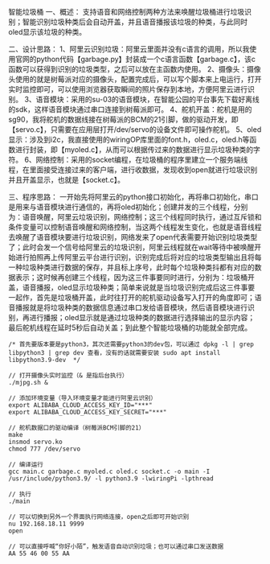 智能垃圾桶
一、概述：
支持语音和网络控制两种方法来唤醒垃圾桶进行垃圾识别；智能识别垃圾种类后会自动开盖，并且语音播报该垃圾的种类，与此同时oled显示该垃圾的种类。

二、设计思路：
1、阿里云识别垃圾：阿里云里面并没有c语言的调用，所以我使用官网的python代码【garbage.py】封装成一个c语言函数【garbage.c】，该c函数可以获得到识别的垃圾类型，之后可以放在主函数内使用。
2、摄像头：摄像头使用的就是树莓派对应的摄像头，配置完成后，可以写个脚本来上电运行，打开实时监控即可，可以使用浏览器获取瞬间的照片保存到本地，方便阿里云进行识别。
3、语音模块：采用的su-03的语音模块，在智能公园的平台事先下载好离线的sdk，这样语音模块通过串口连接到树莓派即可。
4、舵机开盖：舵机是用的sg90，我将舵机的数据线接在树莓派的BCM的21引脚，做的驱动开发，即【servo.c】，只需要在应用层打开/dev/servo的设备文件即可操作舵机。
5、oled显示：涉及到i2c，我直接使用的wiringOP库里面的font.h，oled.c，oled.h等函数进行封装，即【myoled.c】，从而可以根据传过来的数据进行显示垃圾种类的字符。
6、网络控制：采用的socket编程，在垃圾桶的程序里建立一个服务端线程，在里面接受连接过来的客户端，进行收数据，发现收到open就进行垃圾识别并且开盖显示，也就是【socket.c】。

三、程序思路：
一开始先将阿里云的python接口初始化，再将串口初始化，串口是用来与语音模块进行通信的，再将oled初始化；创建并发的三个线程，分别为：语音唤醒，阿里云垃圾识别，网络控制；这三个线程同时执行，通过互斥锁和条件变量可以控制语音唤醒和网络控制，当这两个线程发生变化，也就是语音线程去唤醒了语音模块要进行垃圾识别，网络发来了open代表需要开始识别垃圾类型了；此时会发一个信号给阿里云的垃圾识别，阿里云线程就在wait等待中被唤醒开始进行拍照再上传阿里云平台进行识别，识别完成后将对应的垃圾类型输出且将每一种垃圾种类进行数据的保存，并且标上序号，此时每个垃圾种类抖都有对应的数据表示；这时候再创建三个线程，因为这三件事要同时进行，分别为：垃圾桶开盖，语音播报，oled显示垃圾种类；简单来说就是当垃圾识别完成后这三件事要一起作，首先是垃圾桶开盖，此时往打开的舵机驱动设备写入打开的角度即可；语音播报就是将垃圾种类的数据信息通过串口发给语音模块，然后语音模块进行识别，再进行播报；oled显示就是通过垃圾种类的数据进行选择输出的显示内容；最后舵机线程在延时5秒后自动关盖；到此整个智能垃圾桶的功能就全部完成。



```shell
/* 首先要版本要是python3，其次还需要python3的dev包，可以通过 dpkg -l | grep libpython3 | grep dev 查看，没有的话就需要安装 sudo apt install libpython3.9-dev  */

// 打开摄像头实时监控（& 是指后台执行）
./mjpg.sh &

// 添加环境变量（导入环境变量才能进行阿里云识别）
export ALIBABA_CLOUD_ACCESS_KEY_ID="***"
export ALIBABA_CLOUD_ACCESS_KEY_SECRET="***"

// 舵机数据口的驱动编译（树莓派BCM引脚的21）
make
insmod servo.ko
chmod 777 /dev/servo

// 编译运行
gcc main.c garbage.c myoled.c oled.c socket.c -o main -I /usr/include/python3.9/ -l python3.9 -lwiringPi -lpthread

// 执行
./main

// 可以切换到另外一个界面执行网络连接，open之后即可开始识别
nu 192.168.18.11 9999
open

// 可以直接呼喊“你好小陌”，触发语音自动识别垃圾；也可以通过串口发送数据
AA 55 46 00 55 AA
```

